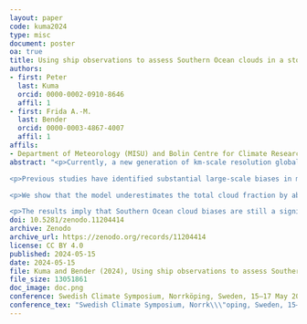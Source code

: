 ```yaml
---
layout: paper
code: kuma2024
type: misc
document: poster
oa: true
title: Using ship observations to assess Southern Ocean clouds in a storm-resolving general circulation model ICON
authors:
- first: Peter
  last: Kuma
  orcid: 0000-0002-0910-8646
  affil: 1
- first: Frida A.-M.
  last: Bender
  orcid: 0000-0003-4867-4007
  affil: 1
affils:
- Department of Meteorology (MISU) and Bolin Centre for Climate Research, Stockholm University, Stockholm, Sweden
abstract: "<p>Currently, a new generation of km-scale resolution global climate models are in development as the forthcoming phase of climate modelling. One such model is a 5-km version of the Icosahedral Nonhydrostatic Weather and Climate Model (ICON) developed jointly by Deutscher Wetterdienst (DWD) and the Max-Planck-Institute for Meteorology (MPI-M). Because of the high resolution, most parametrisations, such as that of convection and clouds, can be avoided.</p>

<p>Previous studies have identified substantial large-scale biases in model clouds over the Southern Ocean, affecting sea surface temperature and the Earth's albedo overall. Our aim is to quantify how well the high-resolution ICON model is simulating clouds in this region, particularly in light of the fact that subgrid-scale clouds are not parametrised in this model. This region is mostly dominated by boundary layer clouds generated by shallow convection, and these are problematic to observe by spaceborne lidar and radars, which are affected by attenuation by overlapping and thick clouds and ground clutter, respectively. Therefore, we choose to use a large set of ship-based observations conducted with ceilometers and lidars on board of RV <em>Polarstern</em> and other voyages. Altogether, we analyse about 1500 days of data from 31 voyages and 1 sub-antarctic station covering diverse longitudes of the Southern Ocean. To achieve a like-for-like comparison with the model, we use a ground-based lidar simulator called the Automatic Lidar and Ceilometer Framework (ALCF). We contrast the results with the ECMWF Reanalysis 5 (ERA5) and the Modern-Era Retrospective analysis for Research and Applications, Version 2 (MERRA-2).</p>

<p>We show that the model underestimates the total cloud fraction by about 10%, with overestimation of cloud below 2 km, and underestimation of cloud above 2 km. The reanalyses also underestimate the total cloud fraction by about 20%. ERA5 overestimates cloud below 1 km but underestimates near-surface cloud or fog. In addition to lidar data, we compare radiosonde profiles acquired on the RV <em>Polarstern</em> voyages with ICON. Notably, the model exhibits smaller natural variability than observations, and its lifting condensation level tends to be higher. This might explain why cloud occurrence is peaking higher in the model (at 500 m) than in observations (at the surface).</p>

<p>The results imply that Southern Ocean cloud biases are still a significant issue in a km-scale resolution model, even though an improvement over the lower-resolution reanalyses is notable. More effort is needed to improve model cloud simulations in this fast-changing and understudied region. The advancement from convection and cloud parametrisation to cloud-resolving models might not solve this bias without an additional effort.</p>"
doi: 10.5281/zenodo.11204414
archive: Zenodo
archive_url: https://zenodo.org/records/11204414
license: CC BY 4.0
published: 2024-05-15
date: 2024-05-15
file: Kuma and Bender (2024), Using ship observations to assess Southern Ocean clouds in a storm-resolving general circulation model ICON.pdf
file_size: 13051861
doc_image: doc.png
conference: Swedish Climate Symposium, Norrköping, Sweden, 15–17 May 2024
conference_tex: "Swedish Climate Symposium, Norrk\\\"oping, Sweden, 15–17 May 2024"
---
```

